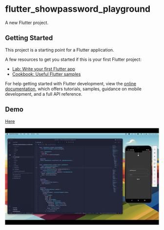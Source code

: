 # flutter_showpassword_playground

A new Flutter project.

## Getting Started

This project is a starting point for a Flutter application.

A few resources to get you started if this is your first Flutter project:

- [Lab: Write your first Flutter app](https://docs.flutter.dev/get-started/codelab)
- [Cookbook: Useful Flutter samples](https://docs.flutter.dev/cookbook)

For help getting started with Flutter development, view the
[online documentation](https://docs.flutter.dev/), which offers tutorials,
samples, guidance on mobile development, and a full API reference.

## Demo

[Here](https://www.linkedin.com/posts/andhikayuana_flutter-flutterforward-flutterui-activity-7026011393703231489-y1Xu?utm_source=share&utm_medium=member_desktop)

![alt Demo](./docs/demo.png "Demo")